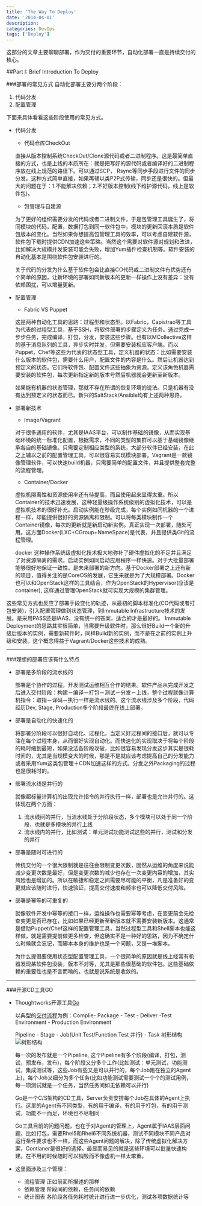 ```yaml
---
title: 'The Way To Deploy'
date: '2014-04-01'
description:
categories: DevOps
tags: ['Deploy']
---
```


这部分的文章主要聊聊部署，作为交付的重要环节，自动化部署一直是持续交付的核心。

##Part I: Brief Introduction To Deploy

###部署的常见方式
自动化部署主要分两个阶段：

1. 代码分发
2. 配置管理

下面来具体看看这些阶段使用的常见方式。

+ 代码分发

	+ 代码仓库CheckOut

	直接从版本控制系统CheckOut/Clone源代码或者二进制程序。这是最简单直接的方式，也是上线的本质所在：就是把写好的源代码或者编译好的二进制程序放在线上规范的路径下。可以通过SCP， Rsync等同步手段进行文件的同步分发。这种方式简单直接，如果再辅以类P2P式传输，同步还是很快的。但最大的问题在于：1.不能解决依赖；2.不好版本控制(线下维护源代码，线上是软件包)。

	+ 包管理与自建源
	
	为了更好的组织需要分发的代码或者二进制文件，于是包管理工具诞生了，将同模块的代码，配置，数据打包到同一软件包中，模块的更新回滚本质是软件包版本的变化。当然如果你想提高包管理工具的效率，可以考虑自建软件源，软件包下载时提供CDN加速这些策略。当然这个需要对软件源对规划和改进，比如解决大规模并发安装可能会失败，增加Yum插件检查机制等。软件安装的自动化基本是围绕软件包安装进行的。
	
	关于代码的分发为什么基于软件包会比直接CO代码或二进制文件有优势还有个简单的原因，让新环境的部署如同新版本的更新一样操作上没有差异：没有依赖困扰，可以增量更新。
	
+ 配置管理

	+ Fabric VS Puppet

	这是两种自动化工具的思路：过程型和状态型。以Fabric，Capistrao等工具为代表的过程型工具，基于SSH，将软件部署的步骤定义为任务。通过完成一步步任务，完成编译，打包，分发，安装这些步骤。也有以MCollective这样的基于消息队列的工具，异步实时并发，但需要安装相应客户端。而以Puppet，Chef等这些为代表的状态型工具，定义机器的状态：比如需要安装什么版本的软件包，需要什么用户，配置文件的内容是什么。然后让机器达到预定义的状态。它们将软件包、配置文件这些抽象为资源。定义该角色机器需要安装的软件包，每次更新指定新的版本号然后机器就会更新至新版本。

	如果能有机器的状态管理，那就不存在所谓的恢复环境的说法。只是机器有没有达到预定义的状态而已。新兴的SaltStack/Ansible均有上述两种思路。
	
+ 部署新技术

	+ Image/Vagrant

	对于很多通用的软件，尤其是IAAS平台，可以制作基础的镜像，从而实现基础环境的统一标准化配置，根据需求，不同的类型的集群可以基于基础镜像继承各自的基础镜像。只需要定制相应类型的系统，大部分软件已经安装，在此之上辅以之前的配置管理工具，可以很容易实现模块部署。Vagrant是一款镜像管理软件，可以快速build机器，只需要简单的配置文件，并且提供整套完整的流程管理。
	
	+ Container/Docker

	虚拟机隔离性和资源使用率还有待提高，而且使用起来显得太重。所以Container的技术迅速发展，这种轻量级操作系统级别的虚拟化技术，可以是虚拟机技术的很好补充。启动实例能在秒级完成，每个实例如同机器的一个进程一样，却能提供很好的资源隔离和限制。可以将每类模块制作一个Container镜像，每次的更新就是新启动新实例。真正实现一次部署，随处可用。这方面Docker(LXC+CGroup+NameSpace)是代表，并且提供类Git的流程管理。
	
	docker 这种操作系统级虚拟化技术极大地弥补了硬件虚拟化的不足并且满足了对资源隔离的需求。启动实例如同启动应用程序一样快速。对于大批量部署能够很好地保证一致性。是未来部署的新方向。基于Docker部署之上还有新的项目，值得关注的是CoreOS的发展，它生来就是为了大规模部署。Docker也可以和OpenStack这样的工具结合，作为OpenStack的Hypervisor(应该是container), 这样通过管理OpenStack就可实现大规模的集群管理。

这些常见方式也反应了部署手段变化的轨迹，从最初的脚本标准化(CO代码或者打包安装)，引入配置管理做到状态管理，到Immutable Infrastructure技术的发展。是采用PASS还是IAAS，没有统一的答案，适合的才是最好的。 Immutable Deployment的思路其实很简单，当需要升级软件时，那么很好Build一个新的升级后版本的实例，需要新软件时，同样Build新的实例，而不是在之前的实例上升级和安装。这个概念得益于Vagrant/Docker这些技术的成熟。

---
###理想的部署应该有什么特点

+ 部署是多阶段的流水线的
	
	部署是个协作的过程，开发测试运维相互合作的结果。软件产品从完成开发之后进入交付阶段：构建－编译－打包－测试－分发－上线，整个过程就像计算机指令：取指－译码－执行一样是流水线的。这个流水线涉及多个阶段，代码经历Dev, Stage, Production多个阶段最终在线上部署。

+ 部署是自动化的快速化的
	
	将部署分阶段可以很好自动化、过程化，当定义好过程间的接口后，就可以专注在每个过程本身，从而很好实现自动化。而快速化的实现取决于将每个阶段的耗时缩到最短，如果没法各阶段攻破，比如很容易发现分发这步其实是很耗时间的，尤其是当规模变大的时候，那是不是就应该考虑提高自己的分发能力或者采用Yum这类包管理＋CDN加速这样的方式。分发之外Packaging的过程也是很耗时的。
	
+ 部署流水线是并行的

	就像超标量计算机的出现允许指令的并行执行一样，部署也是允许并行的。这体现在两个方面：
	
	1. 流水线间的并行，当流水线处于分阶段状态，多个模块可以处于同一个阶段，也就是多模块的并行上线
	2. 流水线内的并行，比如测试：单元测试功能测试这些的并行，测试和分发的并行


+ 部署是随时可进行的

	传统交付的一个很大限制就是往往会限制变更次数，固然从运维的角度来说能减少变更次数是最好，但是变更次数的减少也存在一次变更内容的增加，其实风险也是增加的。所以在敏捷和稳定之间需要尽可能的平衡，凡是准备好的变更就应该随时进行，快速验证，提高交付速度和频率也可以降低交付风险。
	
+ 部署是幂等的可重复的

	就像软件开发中幂等的接口一样，运维操作也需要幂等考虑，在变更前会先检查变更是否已存在，比如如果已经更新至新版本就不需要安装新版本。这通常是借助Puppet/Chef这样的配置管理工具，当然过程型工具和Shell脚本也能这样做，就是需要提前做更多检查，但这确实不是一种好的思路，因为不确定什么时候就会忘记，而脚本本身的维护也是一个问题，又是一堆脚本。
	
	为什么提倡要使用状态型配置管理工具，一个很简单的原因就是线上经常有机器发现某软件包没装，版本不对等，尤其是那些很基础的软件包。这些基础依赖的重要性也是不言而喻的。也就是说系统是收敛的。

***	
###开源CD工具GO 

+ Thoughtworks开源工具[Go](http://www.thoughtworks.com/products/go-continuous-delivery)

	以典型的[交付流程](http://www.thoughtworks.com/products/docs/go/current/help/managing_pipelines.html)为例：Complie- Package - Test -  Deliver -Test  Environment - Production Environment

	Pipeline - Stage - Job(Unit Test/Function Test 并行) - Task 树形结构
![树形结构](/Users/apple/Documents/document/go-tree.png)
	
	每一次的发布就是一个Pipeline, 这个Pipeline有多个阶段(编译，打包，测试，预发布，发布)，每个阶段又分多个工作(比如测试：单元测试，功能测试，集成测试等，这些Job有些又是可以并行的，每个Job跑在独立的Agent上)，每个Job又细分为多个任务(比如功能测试需要测试一个个的测试用例，每一项测试就是一个任务，当然任务间如无依赖可以并行)

	Go是一个C/S架构的CD工具，Server负责安排每个Job在具体的Agent上执行。这里的Agent有不同类型，有的用于编译，有的用于打包，有的用于测试，功能不一而足，环境也不尽相同

	Go工具目前的问题问题，也在于对Agent的管理上，Agent属于IAAS层面问题，比如打包，需要Rhel5和Rhel6不同系统机器，测试不同模块不同产品对运行条件要求也不一样。而这些Agent问题的解决，除了传统虚拟化解决方案，Contianer是很好的选择。最显而易见的就是这些环境可以批量快速构建。在不用的时候随时可以销毁而不像虚机一样太笨重。

+ 这里面涉及三个管理：

	+ 流程管理 正如前面所描述的那样
	+ 依赖管理 阶段间的依赖，任务间的依赖
	+ 统计图表 各阶段各任务耗时统计进行进一步优化，测试各项数据统计等

